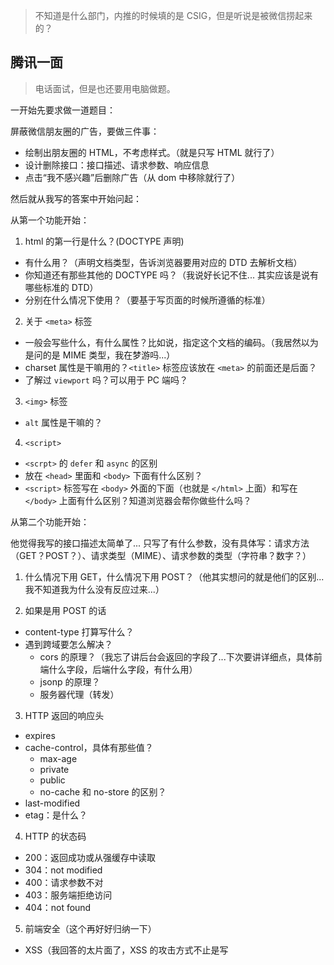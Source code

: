 > 不知道是什么部门，内推的时候填的是 CSIG，但是听说是被微信捞起来的？

## 腾讯一面
> 电话面试，但是也还要用电脑做题。

一开始先要求做一道题目：

屏蔽微信朋友圈的广告，要做三件事：
- 绘制出朋友圈的 HTML，不考虑样式。（就是只写 HTML 就行了）
- 设计删除接口：接口描述、请求参数、响应信息
- 点击“我不感兴趣”后删除广告（从 dom 中移除就行了）

然后就从我写的答案中开始问起：

从第一个功能开始：
1. html 的第一行是什么？(DOCTYPE 声明)
- 有什么用？（声明文档类型，告诉浏览器要用对应的 DTD 去解析文档）
- 你知道还有那些其他的 DOCTYPE 吗？（我说好长记不住... 其实应该是说有哪些标准的 DTD）
- 分别在什么情况下使用？（要基于写页面的时候所遵循的标准）

2. 关于 `<meta>` 标签
- 一般会写些什么，有什么属性？比如说，指定这个文档的编码。（我居然以为是问的是 MIME 类型，我在梦游吗...）
- charset 属性是干嘛用的？`<title>` 标签应该放在 `<meta>` 的前面还是后面？
- 了解过 `viewport` 吗？可以用于 PC 端吗？

3. `<img>` 标签
- `alt` 属性是干嘛的？

4. `<script>`
- `<scrpt>` 的 `defer` 和 `async` 的区别
- 放在 `<head>` 里面和 `<body>` 下面有什么区别？
- `<script>` 标签写在 `<body>` 外面的下面（也就是 `</html>` 上面）和写在 `</body>` 上面有什么区别？知道浏览器会帮你做些什么吗？

从第二个功能开始：

他觉得我写的接口描述太简单了... 只写了有什么参数，没有具体写：请求方法（GET？POST？）、请求类型（MIME）、请求参数的类型（字符串？数字？）

1. 什么情况下用 GET，什么情况下用 POST？（他其实想问的就是他们的区别...我不知道我为什么没有反应过来...）

2. 如果是用 POST 的话
- content-type 打算写什么？
- 遇到跨域要怎么解决？
    - cors 的原理？（我忘了讲后台会返回的字段了...下次要讲详细点，具体前端什么字段，后端什么字段，有什么用）
    - jsonp 的原理？
    - 服务器代理（转发）

3. HTTP 返回的响应头
- expires
- cache-control，具体有那些值？
    - max-age
    - private
    - public
    - no-cache 和 no-store 的区别？
- last-modified
- etag：是什么？

4. HTTP 的状态码
- 200：返回成功或从强缓存中读取
- 304：not modified
- 400：请求参数不对
- 403：服务端拒绝访问
- 404：not found

5. 前端安全（这个再好好归纳一下）
- XSS（我回答的太片面了，XSS 的攻击方式不止是写 <script> 的）（有什么危害？）（怎么防止读取 cookie）
- CSRF

解析第三题了：
1. 事件绑定的方式（三种）
- 它们的区别
- addEventListener 的第三个参数的作用
2. 用 ES6 的写法
- 为什么要写闭包？
- 为什么在 for 循环时候 let 的时候不用闭包？
- 有了解过 babel 处理 let 的问题吗？（没了解过...）
3. 删除元素.. 我他喵的直接用了 `document.removeChild` 。。。。。。。。。我在做梦吗...........啊啊啊啊啊啊啊

按照简历写的东东来问：
1. 项目描述（其实应该具体点的，项目描述、项目规模、项目角色、项目用到的技术、职责）
2. 问一些跟项目有关的
- table 之类的组件是自己写的吗？
- 报警这个功能是怎么做的？（用 websocket 实现的，但是啊，其实应该直接说用这个，然后说为什么用什么）（还应该再说说 websocket 的优缺点）

开始按照简历上的个人技能问：
1. 了解 HTML5 的新特性以及一些语义化标签吗？
- History
- audio
- canvas
- web worker：有用过吗？有了解过吗？
2. ES6 会用到些什么东西？
- 解构赋值
- promise
- 数组、对象上的一些新方法（这个有吗...？）

3. ES6 多了什么基础类型？（Symbol）有什么具体的用途吗？
- 应该先说 symbol 是什么，有什么特性，然后再说具体用途。
- 有没有了解过其他开源框架用它来干嘛的？

4. webpack
- 怎么动态加载 JS？
- 如果生成的 JS 太大了，想要拆分成多个 JS，应该怎么配置，想要一个模块生成一个 JS？（不是用 import 引用喔，这样的话它又会打包成一个文件的，应该是 `import()`）
- 项目用到了 less 的话，要怎么配置？
- 项目中常见的优化方式有什么？用 webpack 时候的一些优化方式，实在一点的优化方式？
- 用 `import()` 代码分块后，怎么指定分出来的文件的名字？是参数吗？webpack 在编译的时候怎么知道这个注释就是我要的呢？
- 用 base64 的话会用什么插件？（url-loader）url-loader 和 file-loader 有什么区别？什么情况下会用 file-loader？

5. 知道 HTTP/2 有什么好处吗？
- 同一域名下能同时建立多少个 TCP 连接？
- 特性

6. 没啦，然后就被刷啦。嘻嘻。